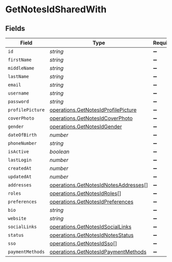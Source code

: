 # GetNotesIdSharedWith


## Fields

| Field                                                                                        | Type                                                                                         | Required                                                                                     | Description                                                                                  |
| -------------------------------------------------------------------------------------------- | -------------------------------------------------------------------------------------------- | -------------------------------------------------------------------------------------------- | -------------------------------------------------------------------------------------------- |
| `id`                                                                                         | *string*                                                                                     | :heavy_minus_sign:                                                                           | N/A                                                                                          |
| `firstName`                                                                                  | *string*                                                                                     | :heavy_minus_sign:                                                                           | N/A                                                                                          |
| `middleName`                                                                                 | *string*                                                                                     | :heavy_minus_sign:                                                                           | N/A                                                                                          |
| `lastName`                                                                                   | *string*                                                                                     | :heavy_minus_sign:                                                                           | N/A                                                                                          |
| `email`                                                                                      | *string*                                                                                     | :heavy_minus_sign:                                                                           | N/A                                                                                          |
| `username`                                                                                   | *string*                                                                                     | :heavy_minus_sign:                                                                           | N/A                                                                                          |
| `password`                                                                                   | *string*                                                                                     | :heavy_minus_sign:                                                                           | N/A                                                                                          |
| `profilePicture`                                                                             | [operations.GetNotesIdProfilePicture](../../models/operations/getnotesidprofilepicture.md)   | :heavy_minus_sign:                                                                           | N/A                                                                                          |
| `coverPhoto`                                                                                 | [operations.GetNotesIdCoverPhoto](../../models/operations/getnotesidcoverphoto.md)           | :heavy_minus_sign:                                                                           | N/A                                                                                          |
| `gender`                                                                                     | [operations.GetNotesIdGender](../../models/operations/getnotesidgender.md)                   | :heavy_minus_sign:                                                                           | N/A                                                                                          |
| `dateOfBirth`                                                                                | *number*                                                                                     | :heavy_minus_sign:                                                                           | N/A                                                                                          |
| `phoneNumber`                                                                                | *string*                                                                                     | :heavy_minus_sign:                                                                           | N/A                                                                                          |
| `isActive`                                                                                   | *boolean*                                                                                    | :heavy_minus_sign:                                                                           | N/A                                                                                          |
| `lastLogin`                                                                                  | *number*                                                                                     | :heavy_minus_sign:                                                                           | N/A                                                                                          |
| `createdAt`                                                                                  | *number*                                                                                     | :heavy_minus_sign:                                                                           | N/A                                                                                          |
| `updatedAt`                                                                                  | *number*                                                                                     | :heavy_minus_sign:                                                                           | N/A                                                                                          |
| `addresses`                                                                                  | [operations.GetNotesIdNotesAddresses](../../models/operations/getnotesidnotesaddresses.md)[] | :heavy_minus_sign:                                                                           | N/A                                                                                          |
| `roles`                                                                                      | [operations.GetNotesIdRoles](../../models/operations/getnotesidroles.md)[]                   | :heavy_minus_sign:                                                                           | N/A                                                                                          |
| `preferences`                                                                                | [operations.GetNotesIdPreferences](../../models/operations/getnotesidpreferences.md)         | :heavy_minus_sign:                                                                           | N/A                                                                                          |
| `bio`                                                                                        | *string*                                                                                     | :heavy_minus_sign:                                                                           | N/A                                                                                          |
| `website`                                                                                    | *string*                                                                                     | :heavy_minus_sign:                                                                           | N/A                                                                                          |
| `socialLinks`                                                                                | [operations.GetNotesIdSocialLinks](../../models/operations/getnotesidsociallinks.md)         | :heavy_minus_sign:                                                                           | N/A                                                                                          |
| `status`                                                                                     | [operations.GetNotesIdNotesStatus](../../models/operations/getnotesidnotesstatus.md)         | :heavy_minus_sign:                                                                           | N/A                                                                                          |
| `sso`                                                                                        | [operations.GetNotesIdSso](../../models/operations/getnotesidsso.md)[]                       | :heavy_minus_sign:                                                                           | N/A                                                                                          |
| `paymentMethods`                                                                             | [operations.GetNotesIdPaymentMethods](../../models/operations/getnotesidpaymentmethods.md)   | :heavy_minus_sign:                                                                           | N/A                                                                                          |